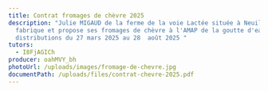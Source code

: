 ```yaml
---
title: Contrat fromages de chèvre 2025
description: "Julie MIGAUD de la ferme de la voie Lactée située à Neuillé
  fabrique et propose ses fromages de chèvre à l'AMAP de la goutte d'eau pour 12
  distributions du 27 mars 2025 au 28  août 2025 "
tutors:
  - I8FjAGICh
producer: oahMVY_bh
photoUrl: /uploads/images/fromage-de-chevre.jpg
documentPath: /uploads/files/contrat-chevre-2025.pdf
---
```

